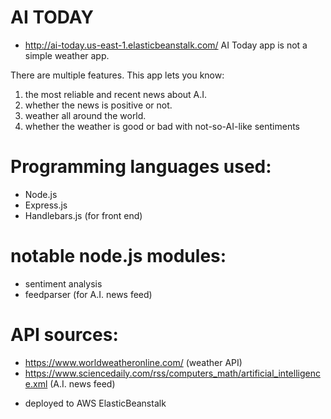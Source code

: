 # AI TODAY
- http://ai-today.us-east-1.elasticbeanstalk.com/
AI Today app is not a simple weather app.

There are multiple features. This app lets you know:
1. the most reliable and recent news about A.I.
2. whether the news is positive or not.
3. weather all around the world.
4. whether the weather is good or bad with not-so-AI-like sentiments

# Programming languages used:
- Node.js
- Express.js
- Handlebars.js (for front end)

# notable node.js modules:
- sentiment analysis
- feedparser (for A.I. news feed)

# API sources:
- https://www.worldweatheronline.com/ (weather API)
- https://www.sciencedaily.com/rss/computers_math/artificial_intelligence.xml (A.I. news feed)


* deployed to AWS ElasticBeanstalk

